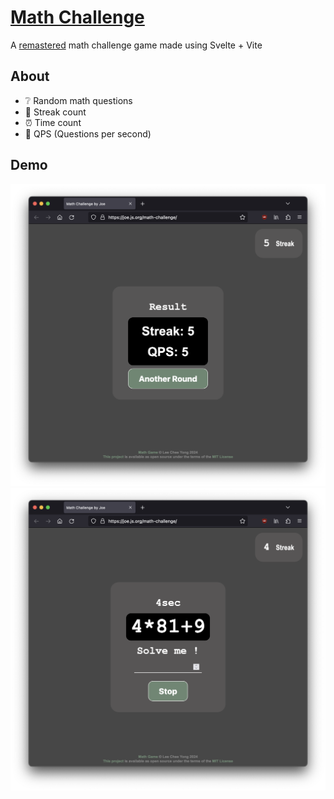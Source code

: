 # [Math Challenge](https://leecheeyong.github.io/math-challenge)
A [remastered](https://github.com/leecheeyong/math-game) math challenge game made using Svelte + Vite

## About
- ❔ Random math questions 
- 🔄 Streak count
- ⏰ Time count
- 📶 QPS (Questions per second)

## Demo
<img src="demo.png" width="600px">
<img src="demo2.png" width="600px">

